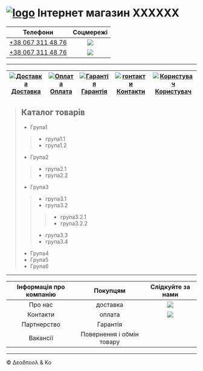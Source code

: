 # [  ![logo](https://icon-icons.com/icons2/830/PNG/48/android-brain_icon-icons.com_66654.png)](#)   Інтернет магазин XXXXXX 


Телефони|Соцмережі
--| :--: 
 [+38 067 311 48 76](tel:+380673114876) |[![](https://icon-icons.com/icons2/790/PNG/32/fb_icon-icons.com_65434.png)](https://www.facebook.com/vvpalchin/)
[+38 067 311 48 76](tel:+380673114876)|[![](https://icon-icons.com/icons2/790/PNG/32/instagram_icon-icons.com_65435.png)](https://www.instagram.com/dr.dramen/)
***
  [![Доставка](https://icon-icons.com/icons2/37/PNG/32/FoodDelivery_4374.png) Доставка](#) | [![Оплата](https://icon-icons.com/icons2/2356/PNG/32/pay_cash_bill_money_buy_icon_143287.png) Оплата](#) | [![Гарантія](https://icon-icons.com/icons2/37/PNG/32/document_3530.png) Гарантія](#) | [![rонтакти](https://icon-icons.com/icons2/1862/PNG/32/telephone_118357.png) Контакти](#) | [![Користувач](https://icon-icons.com/icons2/1862/PNG/32/manwithatie_118393.png) Користувач](#)
 -|-|-|-|-
> ## Каталог товарів
> - Група1
>>	- група1.1 
>>	- група1.2 
> - Група2 
>>- група2.1
>>- група2.2
> - Група3
>>- група3.1
>>- група3.2
>>>- група3.2.1
>>>- група3.2.2
>>- група3.3
>>- група3.4
>- Група4 
>- Група5 
>- Група6 
---

|Інформація про компанію|Покупцям | Слідкуйте за нами
|:--:|:--:|:--:|
|Про нас | доставка |[![](https://icon-icons.com/icons2/790/PNG/32/fb_icon-icons.com_65434.png)](https://www.facebook.com/vvpalchin/)
Контакти | оплата | [![](https://icon-icons.com/icons2/790/PNG/32/instagram_icon-icons.com_65435.png)](https://www.instagram.com/dr.dramen/)
|Партнерство| Гарантія
Вакансії | Повернення і обмін товару
---
&copy; &Delta;&epsilon;&alpha;&delta;&pi;&omicron;&omicron;&lambda; &amp; &Kappa;&omicron;  
